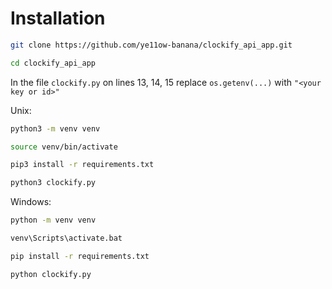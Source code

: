 # Installation

```sh
git clone https://github.com/ye11ow-banana/clockify_api_app.git
```

```sh
cd clockify_api_app
```

In the file `clockify.py` on lines 13, 14, 15 replace `os.getenv(...)` with `"<your key or id>"`

Unix:
```sh
python3 -m venv venv
```
```sh
source venv/bin/activate
```
```sh
pip3 install -r requirements.txt
```
```sh
python3 clockify.py
```

Windows:
```sh
python -m venv venv
```
```sh
venv\Scripts\activate.bat
```
```sh
pip install -r requirements.txt
```
```sh
python clockify.py
```